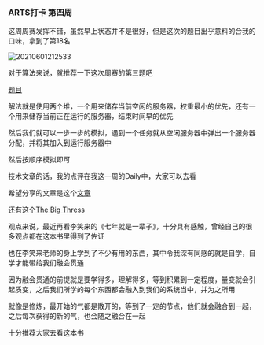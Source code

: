 ### ARTS打卡 第四周

这周周赛发挥不错，虽然早上状态并不是很好，但是这次的题目出乎意料的合我的口味，拿到了第18名

![20210601212533](https://picsheep.oss-cn-beijing.aliyuncs.com/pic/20210601212533.png)

对于算法来说，就推荐一下这次周赛的第三题吧

[题目](https://leetcode-cn.com/contest/weekly-contest-243/problems/process-tasks-using-servers/)

解法就是使用两个堆，一个用来储存当前空闲的服务器，权重最小的优先，还有一个用来储存当前正在运行的服务器，结束时间早的优先

然后我们就可以一步一步的模拟，遇到一个任务就从空闲服务器中弹出一个服务器分配，并将其加入到运行服务器中

然后按顺序模拟即可

技术文章的话，我的点评在我这一周的Daily中，大家可以去看

希望分享的文章是这个[文章](https://stackoverflow.com/questions/3279543/what-is-the-copy-and-swap-idiom/3279550#3279550)

还有这个[The Big Thress](https://stackoverflow.com/questions/4172722/what-is-the-rule-of-three)

观点来说，最近再看李笑来的《七年就是一辈子》，十分具有感触，曾经自己的很多观点都在这本书里得到了佐证

也在李笑来老师的身上学到了不少有用的东西，其中令我深有同感的就是自学，自学才能带给我们融会贯通

因为融会贯通的前提就是要学得多，理解得多，等到积累到一定程度，量变就会引起质变，之后我们所学的每个东西都会融入到我们的系统当中，并为之所用

就像是修炼，最开始的气都是散开的，等到了一定的节点，他们就会融合到一起，之后每次获得的新的气，也会随之融合在一起

十分推荐大家去看这本书